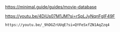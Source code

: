 https://minimal.guide/guides/movie-database

https://youtu.be/4DiUs07M1JM?si=rSpLJyNqnFgIF49F

```vid
https://youtu.be/_9hDGZrUUqE?si=QYFeSxfZN1AqZzq4
```

